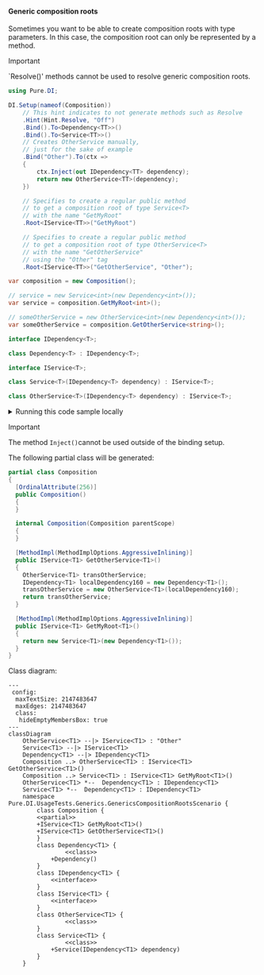 #### Generic composition roots

Sometimes you want to be able to create composition roots with type parameters. In this case, the composition root can only be represented by a method.
> [!IMPORTANT]
> `Resolve()' methods cannot be used to resolve generic composition roots.


```c#
using Pure.DI;

DI.Setup(nameof(Composition))
    // This hint indicates to not generate methods such as Resolve
    .Hint(Hint.Resolve, "Off")
    .Bind().To<Dependency<TT>>()
    .Bind().To<Service<TT>>()
    // Creates OtherService manually,
    // just for the sake of example
    .Bind("Other").To(ctx =>
    {
        ctx.Inject(out IDependency<TT> dependency);
        return new OtherService<TT>(dependency);
    })

    // Specifies to create a regular public method
    // to get a composition root of type Service<T>
    // with the name "GetMyRoot"
    .Root<IService<TT>>("GetMyRoot")

    // Specifies to create a regular public method
    // to get a composition root of type OtherService<T>
    // with the name "GetOtherService"
    // using the "Other" tag
    .Root<IService<TT>>("GetOtherService", "Other");

var composition = new Composition();

// service = new Service<int>(new Dependency<int>());
var service = composition.GetMyRoot<int>();

// someOtherService = new OtherService<int>(new Dependency<int>());
var someOtherService = composition.GetOtherService<string>();

interface IDependency<T>;

class Dependency<T> : IDependency<T>;

interface IService<T>;

class Service<T>(IDependency<T> dependency) : IService<T>;

class OtherService<T>(IDependency<T> dependency) : IService<T>;
```

<details>
<summary>Running this code sample locally</summary>

- Make sure you have the [.NET SDK 9.0](https://dotnet.microsoft.com/en-us/download/dotnet/9.0) or later is installed
```bash
dotnet --list-sdk
```
- Create a net9.0 (or later) console application
```bash
dotnet new console -n Sample
```
- Add reference to NuGet package
  - [Pure.DI](https://www.nuget.org/packages/Pure.DI)
```bash
dotnet add package Pure.DI
```
- Copy the example code into the _Program.cs_ file

You are ready to run the example 🚀
```bash
dotnet run
```

</details>

> [!IMPORTANT]
> The method `Inject()`cannot be used outside of the binding setup.

The following partial class will be generated:

```c#
partial class Composition
{
  [OrdinalAttribute(256)]
  public Composition()
  {
  }

  internal Composition(Composition parentScope)
  {
  }

  [MethodImpl(MethodImplOptions.AggressiveInlining)]
  public IService<T1> GetOtherService<T1>()
  {
    OtherService<T1> transOtherService;
    IDependency<T1> localDependency160 = new Dependency<T1>();
    transOtherService = new OtherService<T1>(localDependency160);
    return transOtherService;
  }

  [MethodImpl(MethodImplOptions.AggressiveInlining)]
  public IService<T1> GetMyRoot<T1>()
  {
    return new Service<T1>(new Dependency<T1>());
  }
}
```

Class diagram:

```mermaid
---
 config:
  maxTextSize: 2147483647
  maxEdges: 2147483647
  class:
   hideEmptyMembersBox: true
---
classDiagram
	OtherServiceᐸT1ᐳ --|> IServiceᐸT1ᐳ : "Other" 
	ServiceᐸT1ᐳ --|> IServiceᐸT1ᐳ
	DependencyᐸT1ᐳ --|> IDependencyᐸT1ᐳ
	Composition ..> OtherServiceᐸT1ᐳ : IServiceᐸT1ᐳ GetOtherServiceᐸT1ᐳ()
	Composition ..> ServiceᐸT1ᐳ : IServiceᐸT1ᐳ GetMyRootᐸT1ᐳ()
	OtherServiceᐸT1ᐳ *--  DependencyᐸT1ᐳ : IDependencyᐸT1ᐳ
	ServiceᐸT1ᐳ *--  DependencyᐸT1ᐳ : IDependencyᐸT1ᐳ
	namespace Pure.DI.UsageTests.Generics.GenericsCompositionRootsScenario {
		class Composition {
		<<partial>>
		+IServiceᐸT1ᐳ GetMyRootᐸT1ᐳ()
		+IServiceᐸT1ᐳ GetOtherServiceᐸT1ᐳ()
		}
		class DependencyᐸT1ᐳ {
				<<class>>
			+Dependency()
		}
		class IDependencyᐸT1ᐳ {
			<<interface>>
		}
		class IServiceᐸT1ᐳ {
			<<interface>>
		}
		class OtherServiceᐸT1ᐳ {
				<<class>>
		}
		class ServiceᐸT1ᐳ {
				<<class>>
			+Service(IDependencyᐸT1ᐳ dependency)
		}
	}
```

